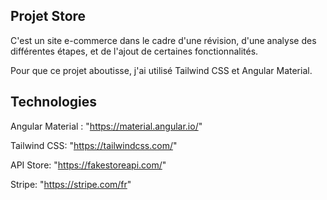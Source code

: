 ## Projet Store

C'est un site e-commerce dans le cadre d'une révision, d'une analyse des différentes étapes, et de l'ajout de certaines fonctionnalités.

Pour que ce projet aboutisse, j'ai utilisé Tailwind CSS et Angular Material.

## Technologies

Angular Material : "https://material.angular.io/"

Tailwind CSS: "https://tailwindcss.com/"

API Store: "https://fakestoreapi.com/"

Stripe: "https://stripe.com/fr"
